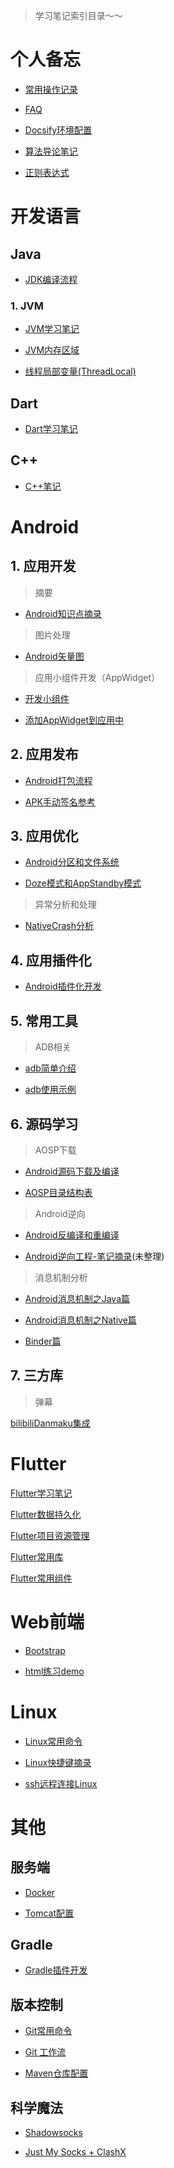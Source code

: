 > 学习笔记索引目录～～

# 个人备忘

* [常用操作记录](/docs/private/常用操作记录.md)

* [FAQ](docs/private/FAQ.md)

* [Docsify环境配置](/docs/private/Docsify环境配置.md)

* [算法导论笔记](docs/private/算法导论笔记.md)

  

*   [正则表达式](/docs/base/正则表达式.md)



# 开发语言

## Java

*   [JDK编译流程](docs/java/JDK编译流程.md)

### 1. JVM

*   [JVM学习笔记](docs/jvm/JVM学习笔记.md)

*   [JVM内存区域](docs/jvm/JVM内存区域.md)

*   [线程局部变量(ThreadLocal)](docs/jvm/ThreadLocal.md)

## Dart

* [Dart学习笔记](docs/language/Dart学习笔记.md)

## C++

* [C++笔记](docs/language//C++笔记.md)

# Android

## 1. 应用开发

> 摘要

*   [Android知识点摘录](docs/android/Android知识点摘录.md)

> 图片处理

*   [Android矢量图](docs/android/drawable/Android矢量图.md)

> 应用小组件开发（AppWidget）

*   [开发小组件](docs/android/appwidget/Android小组件开发.md)

*   [添加AppWidget到应用中](docs/android/appwidget/加载AppWidgets.md)

## 2. 应用发布

*   [Android打包流程](docs/android/publish/Android打包流程.md)

*   [APK手动签名参考](docs/android/publish/APK手动签名参考.md)

## 3. 应用优化

*   [Android分区和文件系统](docs/android/file-system/android分区和文件系统)

*   [Doze模式和AppStandby模式](docs/android/性能/低电耗模式和应用待机模式.md)

> 异常分析和处理

*   [NativeCrash分析](docs/analysis/NativeCrash分析)

## 4. 应用插件化

*   [Android插件化开发](docs/android/plugin/Android插件化开发.md)

## 5. 常用工具

> ADB相关

*   [adb简单介绍](docs/android/adb/adb.md)

*   [adb使用示例](docs/android/adb/adb使用示例.md)

## 6. 源码学习

> AOSP下载

*   [Android源码下载及编译](docs/android/aosp/AOSP下载及编译.md)

*   [AOSP目录结构表](docs/android/aosp/AOSP目录结构表.md)

> Android逆向

*   [Android反编译和重编译](docs/android/逆向篇/Apk反编译和重编译.md)

*   [Android逆向工程-笔记摘录](docs/android/逆向篇/Android逆向工程)(未整理)

> 消息机制分析

*   [Android消息机制之Java篇](docs/android/消息机制/Android消息机制之Java篇.md)

*   [Android消息机制之Native篇](docs/android/消息机制/Android消息机制之Native篇.md)

*   [Binder篇](docs/android/消息机制/Binder篇.md)

## 7. 三方库

> 弹幕

[bilibiliDanmaku集成](docs/android/danmaku/bilibiliDanmaku集成)

# Flutter

[Flutter学习笔记](docs/flutter/Flutter学习笔记.md)

[Flutter数据持久化](docs/flutter/Flutter数据持久化.md)

[Flutter项目资源管理](docs/flutter/Flutter项目资源管理.md)

[Flutter常用库](docs/flutter/Flutter常用库.md)

[Flutter常用组件](docs/flutter/Flutter常用组件.md)

# Web前端

*   [Bootstrap](docs/web/BootStrap.md)

*   [html练习demo](docs/web/HTML5.md)

# Linux

*   [Linux常用命令](docs/linux/Linux常用命令)

*   [Linux快捷键摘录](docs/linux/Linux快捷键摘录.md)

*   [ssh远程连接Linux](docs/linux/使用ssh建立远程连接)

# 其他

## 服务端

*   [Docker](docs/web/Docker.md)

*   [Tomcat配置](docs/web/Tomcat配置.md)

## Gradle

*   [Gradle插件开发](docs/gradle/GradlePlugin)

## 版本控制

*   [Git常用命令](docs/version-control/git常用命令.md)

*   [Git 工作流](docs/version-control/git工作流)

*   [Maven仓库配置](docs/version-control/Maven仓库配置)

## 科学魔法

*   [Shadowsocks](docs/科学魔法/Shadowsocks)

*   [Just My Socks + ClashX](docs/科学魔法/JMS和Clash.md)
